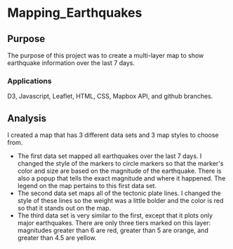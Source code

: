 # Mapping_Earthquakes
## Purpose
The purpose of this project was to create a multi-layer map to show earthquake information over the last 7 days.

### Applications
D3, Javascript, Leaflet, HTML, CSS, Mapbox API, and github branches.

## Analysis
I created a map that has 3 different data sets and 3 map styles to choose from.
- The first data set mapped all earthquakes over the last 7 days. I changed the style of the markers to circle markers so that the marker's color and size are based on the magnitude of the earthquake. There is also a popup that tells the exact magnitude and where it happened. The legend on the map pertains to this first data set.
- The second data set maps all of the tectonic plate lines. I changed the style of these lines so the weight was a little bolder and the color is red so that it stands out on the map.
- The third data set is very similar to the first, except that it plots only major earthquakes. There are only three tiers marked on this layer: magnitudes greater than 6 are red, greater than 5 are orange, and greater than 4.5 are yellow.